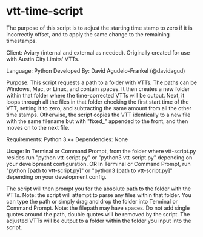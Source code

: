 # vtt-time-script
The purpose of this script is to adjust the starting time stamp to zero if it is incorrectly offset, and to apply the same change to the remaining timestamps.

Client: Aviary (internal and external as needed). Originally created for use with Austin City Limits' VTTs.

Language: Python
Developed By: David Agudelo-Frankel (@davidagud)

Purpose: 
This script requests a path to a folder with VTTs. The paths can be Windows, Mac, or Linux, and contain spaces. It then creates a new folder within that folder where the time-corrected VTTs will be output.
Next, it loops through all the files in that folder checking the first start time of the VTT, setting it to zero, and subtracting the same amount from all the other time stamps.
Otherwise, the script copies the VTT identically to a new file with the same filename but with "fixed_" appended to the front, and then moves on to the next file.

Requirements: Python 3.x+
Dependencies: None

Usage:
In Terminal or Command Prompt, from the folder where vtt-script.py resides run "python vtt-script.py" or "python3 vtt-script.py" depending on your development configuration.
OR
In Terminal or Command Prompt, run "python [path to vtt-script.py]" or "python3 [path to vtt-script.py]" depending on your development config.

The script will then prompt you for the absolute path to the folder with the VTTs. Note: the script will attempt to parse any files within that folder.
You can type the path or simply drag and drop the folder into Terminal or Command Prompt. Note: the filepath may have spaces. Do not add single quotes around the path, double quotes will be removed by the script.
The adjusted VTTs will be output to a folder within the folder you input into the script. 

